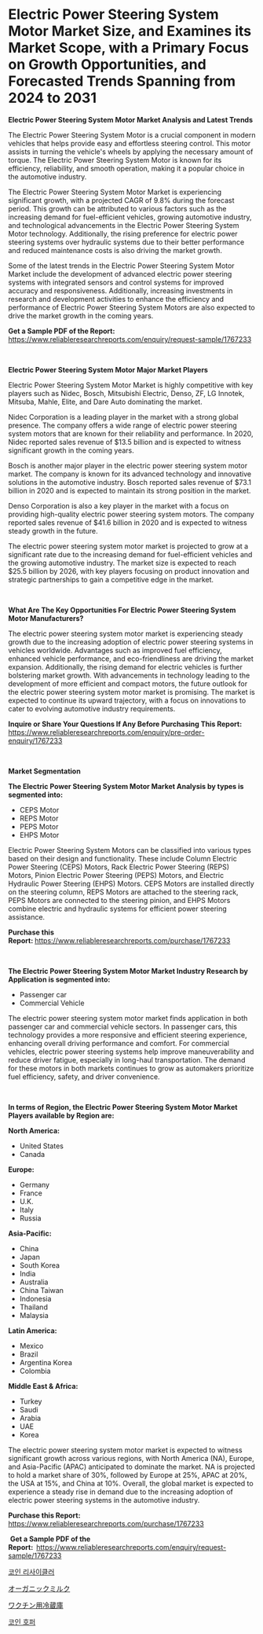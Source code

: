 <p><h1>Electric Power Steering System Motor Market Size, and Examines its Market Scope, with a Primary Focus on Growth Opportunities, and Forecasted Trends Spanning from 2024 to 2031</h1></p><p><strong>Electric Power Steering System Motor Market Analysis and Latest Trends</strong></p>
<p><p>The Electric Power Steering System Motor is a crucial component in modern vehicles that helps provide easy and effortless steering control. This motor assists in turning the vehicle's wheels by applying the necessary amount of torque. The Electric Power Steering System Motor is known for its efficiency, reliability, and smooth operation, making it a popular choice in the automotive industry.</p><p>The Electric Power Steering System Motor Market is experiencing significant growth, with a projected CAGR of 9.8% during the forecast period. This growth can be attributed to various factors such as the increasing demand for fuel-efficient vehicles, growing automotive industry, and technological advancements in the Electric Power Steering System Motor technology. Additionally, the rising preference for electric power steering systems over hydraulic systems due to their better performance and reduced maintenance costs is also driving the market growth.</p><p>Some of the latest trends in the Electric Power Steering System Motor Market include the development of advanced electric power steering systems with integrated sensors and control systems for improved accuracy and responsiveness. Additionally, increasing investments in research and development activities to enhance the efficiency and performance of Electric Power Steering System Motors are also expected to drive the market growth in the coming years.</p></p>
<p><strong>Get a Sample PDF of the Report:&nbsp;</strong> <a href="https://www.reliableresearchreports.com/enquiry/request-sample/1767233">https://www.reliableresearchreports.com/enquiry/request-sample/1767233</a></p>
<p>&nbsp;</p>
<p><strong>Electric Power Steering System Motor Major Market Players</strong></p>
<p><p>Electric Power Steering System Motor Market is highly competitive with key players such as Nidec, Bosch, Mitsubishi Electric, Denso, ZF, LG Innotek, Mitsuba, Mahle, Elite, and Dare Auto dominating the market. </p><p>Nidec Corporation is a leading player in the market with a strong global presence. The company offers a wide range of electric power steering system motors that are known for their reliability and performance. In 2020, Nidec reported sales revenue of $13.5 billion and is expected to witness significant growth in the coming years.</p><p>Bosch is another major player in the electric power steering system motor market. The company is known for its advanced technology and innovative solutions in the automotive industry. Bosch reported sales revenue of $73.1 billion in 2020 and is expected to maintain its strong position in the market.</p><p>Denso Corporation is also a key player in the market with a focus on providing high-quality electric power steering system motors. The company reported sales revenue of $41.6 billion in 2020 and is expected to witness steady growth in the future.</p><p>The electric power steering system motor market is projected to grow at a significant rate due to the increasing demand for fuel-efficient vehicles and the growing automotive industry. The market size is expected to reach $25.5 billion by 2026, with key players focusing on product innovation and strategic partnerships to gain a competitive edge in the market.</p></p>
<p>&nbsp;</p>
<p><strong>What Are The Key Opportunities For Electric Power Steering System Motor Manufacturers?</strong></p>
<p><p>The electric power steering system motor market is experiencing steady growth due to the increasing adoption of electric power steering systems in vehicles worldwide. Advantages such as improved fuel efficiency, enhanced vehicle performance, and eco-friendliness are driving the market expansion. Additionally, the rising demand for electric vehicles is further bolstering market growth. With advancements in technology leading to the development of more efficient and compact motors, the future outlook for the electric power steering system motor market is promising. The market is expected to continue its upward trajectory, with a focus on innovations to cater to evolving automotive industry requirements.</p></p>
<p><strong>Inquire or Share Your Questions If Any Before Purchasing This Report:</strong> <a href="https://www.reliableresearchreports.com/enquiry/pre-order-enquiry/1767233">https://www.reliableresearchreports.com/enquiry/pre-order-enquiry/1767233</a></p>
<p>&nbsp;</p>
<p><strong>Market Segmentation</strong></p>
<p><strong>The Electric Power Steering System Motor Market Analysis by types is segmented into:</strong></p>
<p><ul><li>CEPS Motor</li><li>REPS Motor</li><li>PEPS Motor</li><li>EHPS Motor</li></ul></p>
<p><p>Electric Power Steering System Motors can be classified into various types based on their design and functionality. These include Column Electric Power Steering (CEPS) Motors, Rack Electric Power Steering (REPS) Motors, Pinion Electric Power Steering (PEPS) Motors, and Electric Hydraulic Power Steering (EHPS) Motors. CEPS Motors are installed directly on the steering column, REPS Motors are attached to the steering rack, PEPS Motors are connected to the steering pinion, and EHPS Motors combine electric and hydraulic systems for efficient power steering assistance.</p></p>
<p><strong>Purchase this Report:&nbsp;</strong><a href="https://www.reliableresearchreports.com/purchase/1767233">https://www.reliableresearchreports.com/purchase/1767233</a></p>
<p>&nbsp;</p>
<p><strong>The Electric Power Steering System Motor Market Industry Research by Application is segmented into:</strong></p>
<p><ul><li>Passenger car</li><li>Commercial Vehicle</li></ul></p>
<p><p>The electric power steering system motor market finds application in both passenger car and commercial vehicle sectors. In passenger cars, this technology provides a more responsive and efficient steering experience, enhancing overall driving performance and comfort. For commercial vehicles, electric power steering systems help improve maneuverability and reduce driver fatigue, especially in long-haul transportation. The demand for these motors in both markets continues to grow as automakers prioritize fuel efficiency, safety, and driver convenience.</p></p>
<p>&nbsp;</p>
<p><strong>In terms of Region, the Electric Power Steering System Motor Market Players available by Region are:</strong></p>
<p>
    <p> <strong> North America: </strong>
        <ul>
            <li>United States</li>
            <li>Canada</li>
        </ul>
        </p> 
    <p> <strong> Europe: </strong>
        <ul>
            <li>Germany</li>
            <li>France</li>
            <li>U.K.</li>
            <li>Italy</li>
            <li>Russia</li>
        </ul>
        </p> 
    <p> <strong> Asia-Pacific: </strong>
        <ul>
            <li>China</li>
            <li>Japan</li>
            <li>South Korea</li>
            <li>India</li>
            <li>Australia</li>
            <li>China Taiwan</li>
            <li>Indonesia</li>
            <li>Thailand</li>
            <li>Malaysia</li>
        </ul>
        </p> 
    <p> <strong> Latin America: </strong>
        <ul>
            <li>Mexico</li>
            <li>Brazil</li>
            <li>Argentina Korea</li>
            <li>Colombia</li>
        </ul>
        </p> 
    <p> <strong> Middle East & Africa: </strong>
        <ul>
            <li>Turkey</li>
            <li>Saudi</li>
            <li>Arabia</li>
            <li>UAE</li>
            <li>Korea</li>
        </ul>
    </p>
    </p>
<p><p>The electric power steering system motor market is expected to witness significant growth across various regions, with North America (NA), Europe, and Asia-Pacific (APAC) anticipated to dominate the market. NA is projected to hold a market share of 30%, followed by Europe at 25%, APAC at 20%, the USA at 15%, and China at 10%. Overall, the global market is expected to experience a steady rise in demand due to the increasing adoption of electric power steering systems in the automotive industry.</p></p>
<p><strong>Purchase this Report: </strong><a href="https://www.reliableresearchreports.com/purchase/1767233">https://www.reliableresearchreports.com/purchase/1767233</a></p>
<p>&nbsp;<strong>Get a Sample PDF of the Report:&nbsp;&nbsp;</strong><a href="https://www.reliableresearchreports.com/enquiry/request-sample/1767233">https://www.reliableresearchreports.com/enquiry/request-sample/1767233</a></p>
<p><strong></strong></p>
<p><p><a href="https://medium.com/@hzoldrz75165644/%EB%8F%99%EC%A0%84-%EC%9E%AC%ED%99%9C%EC%9A%A9-%EC%8B%9C%EC%9E%A5-%EC%8B%9C%EC%9E%A5-%EC%A0%90%EC%9C%A0%EC%9C%A8-%EC%8B%9C%EC%9E%A5-%ED%8A%B8%EB%A0%8C%EB%93%9C-%EB%B0%8F-%EB%AF%B8%EB%9E%98-%EC%84%B1%EC%9E%A5-%ED%83%90%EC%83%89-5b9dc9da2baa">코인 리사이클러</a></p><p><a href="https://medium.com/@caleyost2023/%E6%9C%89%E6%A9%9F%E7%89%9B%E4%B9%B3%E5%B8%82%E5%A0%B4%E3%81%AE%E5%88%86%E6%9E%90-%E3%82%B0%E3%83%AD%E3%83%BC%E3%83%90%E3%83%AB%E7%94%A3%E6%A5%AD%E3%81%AE%E8%A6%8B%E9%80%9A%E3%81%97%E3%81%A8%E4%BA%88%E6%B8%AC-2024%E5%B9%B4%E3%81%8B%E3%82%892031%E5%B9%B4%E3%81%BE%E3%81%A7-b4484cf13fbf">オーガニックミルク</a></p><p><a href="https://medium.com/@caleyost2023/%E3%83%AF%E3%82%AF%E3%83%81%E3%83%B3%E5%86%B7%E8%94%B5%E5%BA%AB%E5%B8%82%E5%A0%B4%E3%81%AE%E8%A6%8F%E6%A8%A1%E3%81%A8%E5%B8%82%E5%A0%B4%E5%8B%95%E5%90%91-%E5%AE%8C%E5%85%A8%E3%81%AA%E7%94%A3%E6%A5%AD%E6%A6%82%E8%A6%81-2024%E5%B9%B4%E3%81%8B%E3%82%892031%E5%B9%B4%E3%81%BE%E3%81%A7-d5d87a0ae9c2">ワクチン用冷蔵庫</a></p><p><a href="https://medium.com/@hzoldrz75165644/%EB%8F%99%EC%A0%84-%ED%98%B8%ED%8D%BC-%EC%8B%9C%EC%9E%A5-%ED%86%B5%EC%B0%B0-%EC%8B%9C%EC%9E%A5-%EB%8F%99%ED%96%A5-%EC%84%B1%EC%9E%A5-2024%EB%85%84%EB%B6%80%ED%84%B0-2031%EB%85%84%EA%B9%8C%EC%A7%80-%EC%98%88%EC%B8%A1%EB%90%9C-%EA%B2%83-67b8e19512d9">코인 호퍼</a></p></p>